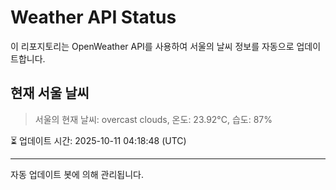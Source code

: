 
# Weather API Status

이 리포지토리는 OpenWeather API를 사용하여 서울의 날씨 정보를 자동으로 업데이트합니다.

## 현재 서울 날씨
> 서울의 현재 날씨: overcast clouds, 온도: 23.92°C, 습도: 87%

⏳ 업데이트 시간: 2025-10-11 04:18:48 (UTC)

---
자동 업데이트 봇에 의해 관리됩니다.
